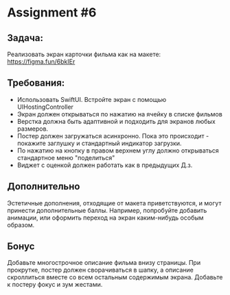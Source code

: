 # Assignment #6
## Задача:
Реализовать экран карточки фильма как на макете: https://figma.fun/6bkIEr

## Требования:
- Использовать SwiftUI. Встройте экран с помощью UIHostingController
- Экран должен открываться по нажатию на ячейку в списке фильмов
- Верстка должна быть адаптивной и подходить для экранов любых размеров.
- Постер должен загружаться асинхронно. Пока это происходит - покажите заглушку и стандартный индикатор загрузки.
- По нажатию на кнопку в правом верхнем углу должно открываться стандартное меню "поделиться"
- Виджет с оценкой должен работать как в предыдущих Д.з.

## Дополнительно
Эстетичные дополнения, отходящие от макета приветствуются, и могут принести дополнительные баллы.
Например, попробуйте добавить анимации, или оформить переход на экран каким-нибудь особым образом.

## Бонус
Добавьте многострочное описание фильма внизу страницы. При прокрутке, постер должен сворачиваться в шапку, а описание скроллиться вместе со всем остальным содержимым экрана. 
Добавьте к постеру фокус и зум жестами.
